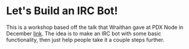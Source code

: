 # Let's Build an IRC Bot!

This is a workshop based off the talk that Wraithan gave at PDX Node in December [link](https://github.com/wraithan/pdxnode-ircbot-talk). The idea is to make an IRC bot with some basic functionality, then just help people take it a couple steps further.